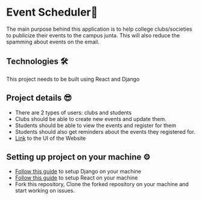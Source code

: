 # Event Scheduler🎊
The main purpose behind this application is to help college clubs/societies to publicize their events to the campus junta. This will also reduce the spamming about events on the email.

## Technologies 🛠️
This project needs to be built using React and Django

## Project details 😎
- There are 2 types of users: clubs and students
- Clubs should be able to create new events and update them.
- Students should be able to view the events and register for them
- Students should also get reminders about the events they registered for.
- [Link](https://www.figma.com/file/9QTNhsrGBYpniHS7RWJrcg/Event-Scheduler?node-id=60%3A64) to the UI of the Website

## Setting up project on your machine ⚙️
- [Follow this guide](https://docs.djangoproject.com/en/4.1/intro/install/) to setup Django on your machine
- [Follow this guide](https://www.javatpoint.com/react-installation) to setup React on your machine
- Fork this repository, Clone the forked repository on your machine and start working on issues.

